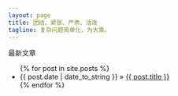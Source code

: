 ```yaml
---
layout: page
title: 团结、紧张、严肃、活泼
tagline: 复杂问题简单化，为大乘。
---
```

<p>最新文章</p>
<ul class="posts">
  {% for post in site.posts %}
    <li><span>{{ post.date | date_to_string }}</span> &raquo; <a href="{{ BASE_PATH }}{{ post.url }}">{{ post.title }}</a></li>
  {% endfor %}
</ul>


